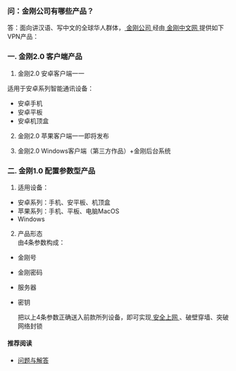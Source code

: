 ### 问：金刚公司有哪些产品？

答：面向讲汉语、写中文的全球华人群体，[ 金刚公司 ](https://a2zitpro.github.io/web/金刚公司)经由[ 金刚中文网 ](https://a2zitpro.github.io/web/金刚中文网)提供如下VPN产品：

### 一. 金刚2.0 客户端产品

1. 金刚2.0 安卓客户端一一

  适用于安卓系列智能通讯设备：
- 安卓手机
- 安卓平板
- 安卓机顶盒

2. 金刚2.0 苹果客户端一一即将发布

3. 金刚2.0 Windows客户端（第三方作品）+金刚后台系统

### 二. 金刚1.0 配置参数型产品

1. 适用设备：<br>
- 安卓系列：手机、安平板、机顶盒 <br>
- 苹果系列：手机、平板、电脑MacOS <br>
- Windows <br>

2. 产品形态<br>
由4条参数构成：<br>
- 金刚号
- 金刚密码
- 服务器
- 密钥

    把以上4条参数正确送入前款所列设备，即可实现[ 安全上网 ](https://a2zitpro.github.io/web/产品与服务的价值)、破壁穿墙、突破网络封锁<br>

#### 推荐阅读
- [ 问题与解答 ](https://a2zitpro.github.io/web/问题与解答)

